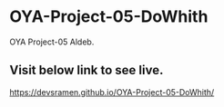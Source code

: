# OYA-Project-05-DoWhith
 OYA Project-05 Aldeb.
## Visit below link to see live.
https://devsramen.github.io/OYA-Project-05-DoWhith/
